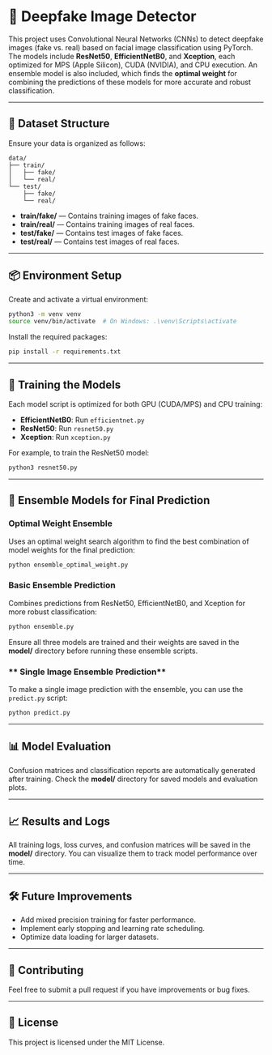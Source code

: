 # 🧠 Deepfake Image Detector

This project uses Convolutional Neural Networks (CNNs) to detect deepfake images (fake vs. real) based on facial image classification using PyTorch. The models include **ResNet50**, **EfficientNetB0**, and **Xception**, each optimized for MPS (Apple Silicon), CUDA (NVIDIA), and CPU execution. An ensemble model is also included, which finds the **optimal weight** for combining the predictions of these models for more accurate and robust classification.

---

## 📁 Dataset Structure

Ensure your data is organized as follows:

```
data/
├── train/
│   ├── fake/
│   └── real/
└── test/
    ├── fake/
    └── real/
```

- **train/fake/** — Contains training images of fake faces.
- **train/real/** — Contains training images of real faces.
- **test/fake/** — Contains test images of fake faces.
- **test/real/** — Contains test images of real faces.

---

## 📦 Environment Setup

Create and activate a virtual environment:

```bash
python3 -m venv venv
source venv/bin/activate  # On Windows: .\venv\Scripts\activate
```

Install the required packages:

```bash
pip install -r requirements.txt
```

---

## 🚀 Training the Models

Each model script is optimized for both GPU (CUDA/MPS) and CPU training:

- **EfficientNetB0**: Run `efficientnet.py`
- **ResNet50**: Run `resnet50.py`
- **Xception**: Run `xception.py`

For example, to train the ResNet50 model:

```bash
python3 resnet50.py
```

---

## 🤖 Ensemble Models for Final Prediction

### **Optimal Weight Ensemble**

Uses an optimal weight search algorithm to find the best combination of model weights for the final prediction:

```bash
python ensemble_optimal_weight.py
```

### **Basic Ensemble Prediction**

Combines predictions from ResNet50, EfficientNetB0, and Xception for more robust classification:

```bash
python ensemble.py
```

Ensure all three models are trained and their weights are saved in the **model/** directory before running these ensemble scripts.

### ** Single Image Ensemble Prediction**

To make a single image prediction with the ensemble, you can use the `predict.py` script:

```bash
python predict.py
```
---

## 📊 Model Evaluation

Confusion matrices and classification reports are automatically generated after training. Check the **model/** directory for saved models and evaluation plots.

---

## 📈 Results and Logs

All training logs, loss curves, and confusion matrices will be saved in the **model/** directory. You can visualize them to track model performance over time.

---

## 🛠️ Future Improvements
- Add mixed precision training for faster performance.
- Implement early stopping and learning rate scheduling.
- Optimize data loading for larger datasets.

---

## 🤖 Contributing

Feel free to submit a pull request if you have improvements or bug fixes.

---

## 📄 License
This project is licensed under the MIT License.
